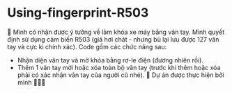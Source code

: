 # Using-fingerprint-R503
📌 Mình có nhận được ý tưởng về làm khóa xe máy bằng vân tay.
Mình quyết định sử dụng cảm biến R503 (giá hơi chát - nhưng bù lại lưu được 127 vân tay và cực kì chính xác).
Code gồm các chức năng sau:
  * Nhận diện vân tay và mở khóa bằng rơ-le điện (đương nhiên rồi).
  * Thêm 1 vân tay mới hoặc xóa toàn bộ vân tay (trước khi thêm hoặc xóa phải có xác nhận vân tay của người cũ nhé).
🚩 Dự án được thực hiện bởi mình 🙋🏿‍♂️

